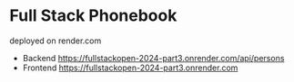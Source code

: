 # Full Stack Phonebook
deployed on render.com

 - Backend https://fullstackopen-2024-part3.onrender.com/api/persons
 - Frontend https://fullstackopen-2024-part3.onrender.com